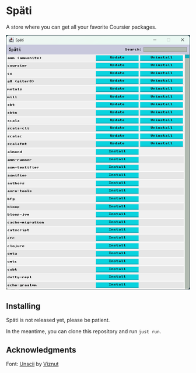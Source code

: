 # Späti

A store where you can get all your favorite Coursier packages.

![A screenshot of the Späti UI](screenshot.png)

## Installing

Späti is not released yet, please be patient.

In the meantime, you can clone this repository and run `just run`.

## Acknowledgments

Font: [Unscii](http://viznut.fi/unscii/) by [Viznut](http://viznut.fi/)
